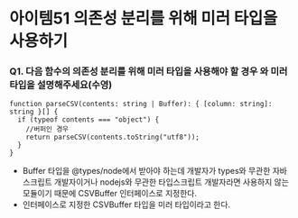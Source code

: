 # 아이템51 의존성 분리를 위해 미러 타입을 사용하기

### Q1. 다음 함수의 의존성 분리를 위해 미러 타입을 사용해야 할 경우 와 미러 타입을 설명해주세요(수영)
```
function parseCSV(contents: string | Buffer): { [column: string]: string }[] {
  if (typeof contents === "object") {
    //버퍼인 경우
    return parseCSV(contents.toString("utf8"));
  }
}
```
- Buffer 타입을 @types/node에서 받아야 하는데 개발자가 types와 무관한 자바스크립트 개발자이거나 nodejs와 무관한 타입스크립트 개발자라면 사용하지 않는 모듈이기 때문에 CSVBuffer 인터페이스로 지정한다.
- 인터페이스로 지정한 CSVBuffer 타입을 미러 타입이라고 한다.
